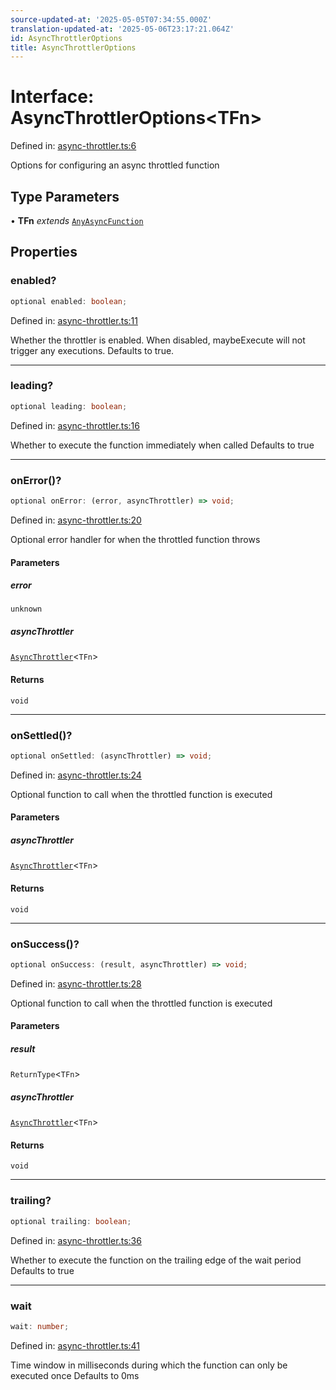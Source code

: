 ```yaml
---
source-updated-at: '2025-05-05T07:34:55.000Z'
translation-updated-at: '2025-05-06T23:17:21.064Z'
id: AsyncThrottlerOptions
title: AsyncThrottlerOptions
---
```


<!-- DO NOT EDIT: this page is autogenerated from the type comments -->

# Interface: AsyncThrottlerOptions\<TFn\>

Defined in: [async-throttler.ts:6](https://github.com/TanStack/pacer/blob/main/packages/pacer/src/async-throttler.ts#L6)

Options for configuring an async throttled function

## Type Parameters

• **TFn** *extends* [`AnyAsyncFunction`](../type-aliases/anyasyncfunction.md)

## Properties

### enabled?

```ts
optional enabled: boolean;
```

Defined in: [async-throttler.ts:11](https://github.com/TanStack/pacer/blob/main/packages/pacer/src/async-throttler.ts#L11)

Whether the throttler is enabled. When disabled, maybeExecute will not trigger any executions.
Defaults to true.

***

### leading?

```ts
optional leading: boolean;
```

Defined in: [async-throttler.ts:16](https://github.com/TanStack/pacer/blob/main/packages/pacer/src/async-throttler.ts#L16)

Whether to execute the function immediately when called
Defaults to true

***

### onError()?

```ts
optional onError: (error, asyncThrottler) => void;
```

Defined in: [async-throttler.ts:20](https://github.com/TanStack/pacer/blob/main/packages/pacer/src/async-throttler.ts#L20)

Optional error handler for when the throttled function throws

#### Parameters

##### error

`unknown`

##### asyncThrottler

[`AsyncThrottler`](../classes/asyncthrottler.md)\<`TFn`\>

#### Returns

`void`

***

### onSettled()?

```ts
optional onSettled: (asyncThrottler) => void;
```

Defined in: [async-throttler.ts:24](https://github.com/TanStack/pacer/blob/main/packages/pacer/src/async-throttler.ts#L24)

Optional function to call when the throttled function is executed

#### Parameters

##### asyncThrottler

[`AsyncThrottler`](../classes/asyncthrottler.md)\<`TFn`\>

#### Returns

`void`

***

### onSuccess()?

```ts
optional onSuccess: (result, asyncThrottler) => void;
```

Defined in: [async-throttler.ts:28](https://github.com/TanStack/pacer/blob/main/packages/pacer/src/async-throttler.ts#L28)

Optional function to call when the throttled function is executed

#### Parameters

##### result

`ReturnType`\<`TFn`\>

##### asyncThrottler

[`AsyncThrottler`](../classes/asyncthrottler.md)\<`TFn`\>

#### Returns

`void`

***

### trailing?

```ts
optional trailing: boolean;
```

Defined in: [async-throttler.ts:36](https://github.com/TanStack/pacer/blob/main/packages/pacer/src/async-throttler.ts#L36)

Whether to execute the function on the trailing edge of the wait period
Defaults to true

***

### wait

```ts
wait: number;
```

Defined in: [async-throttler.ts:41](https://github.com/TanStack/pacer/blob/main/packages/pacer/src/async-throttler.ts#L41)

Time window in milliseconds during which the function can only be executed once
Defaults to 0ms

